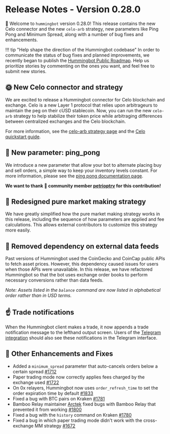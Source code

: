 # Release Notes - Version 0.28.0

🚀 Welcome to `hummingbot` version 0.28.0! This release contains the new Celo connector and the new `celo-arb` strategy, new parameters like Ping Pong and Minimum Spread, along with a number of bug fixes and enhancements.

!!! tip "Help shape the direction of the Hummingbot codebase"
    In order to communicate the status of bug fixes and planned improvements, we recently began to publish the [Hummingbot Public Roadmap](https://github.com/hummingbot/hummingbot/projects/2). Help us prioritize stories by commenting on the ones you want, and feel free to submit new stories.

## 🌞 New Celo connector and strategy

We are excited to release a Hummingbot connector for Celo blockchain and exchange. Celo is a new Layer 1 protocol that relies upon arbitrageurs to maintain the peg on their cUSD stablecoin. Now, you can run the new `celo-arb` strategy to help stabilize their token price while arbitraging differences between centralized exchanges and the Celo blockchain.

For more information, see the [celo-arb strategy page](/strategies/celo-arbitrage/) and the [Celo quickstart guide](/strategies/celo-arbitrage/#setup).

## 🏓 New parameter: ping_pong

We introduce a new parameter that allow your bot to alternate placing buy and sell orders, a simple way to keep your inventory levels constant. For more information, please see the [ping pong documentation page](/strategy-configs/ping-pong/).

**We want to thank 🙏 community member [petrioptrv](https://github.com/petioptrv) for this contribution!**

## 🔄 Redesigned pure market making strategy

We have greatly simplified how the pure market making strategy works in this release, including the sequence of how parameters are applied and fee calculations. This allows external contributors to customize this strategy more easily.

## 📡 Removed dependency on external data feeds

Past versions of Hummingbot used the CoinGecko and CoinCap public APIs to fetch asset prices. However, this dependency caused issues for users when those APIs were unavailable. In this release, we have refactored Hummingbot so that the bot uses exchange order books to perform necessary conversions rather than data feeds.

*Note: Assets listed in the `balance` command are now listed in alphabetical order rather than in USD terms.*

## ☝️ Trade notifications

When the Hummingbot client makes a trade, it now appends a trade notification message to the lefthand output screen. Users of the [Telegram integration](/global-configs/telegram/) should also see these notifications in the Telegram interface.


## 🐞 Other Enhancements and Fixes
* Added a `minimum_spread` parameter that auto-cancels orders below a certain spread [#1712](https://github.com/hummingbot/hummingbot/issues/1712)
* Paper trading mode now correctly applies fees charged by the exchange used [#1722](https://github.com/hummingbot/hummingbot/issues/1722)
* On 0x relayers, Hummingbot now uses `order_refresh_time` to set the order expiration time by default [#1833](https://github.com/hummingbot/hummingbot/issues/1833)
* Fixed a bug with BTC pairs on Kraken [#1781](https://github.com/hummingbot/hummingbot/pull/1781)
* Bamboo Relay maintainer [Arctek](https://github.com/Arctek) fixed bugs with Bamboo Relay that prevented it from working [#1800](https://github.com/hummingbot/hummingbot/pull/1800)
* Fixed a bug with the `history` command on Kraken [#1780](https://github.com/hummingbot/hummingbot/issues/1780)
* Fixed a bug in which paper trading mode didn't work with the cross-exchange MM strategy [#1672](https://github.com/hummingbot/hummingbot/issues/1672)